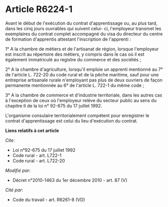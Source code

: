 # Article R6224-1

Avant le début de l'exécution du contrat d'apprentissage ou, au plus tard, dans les cinq jours ouvrables qui suivent celui-
ci, l'employeur transmet les exemplaires du contrat complet accompagné du visa du directeur du centre de formation
d'apprentis attestant l'inscription de l'apprenti : 

1° A la chambre de métiers et de l'artisanat de région, lorsque l'employeur est inscrit au répertoire des métiers, y compris
dans le cas où il est également immatriculé au registre du commerce et des sociétés ; 

2° A la chambre d'agriculture, lorsqu'il emploie un apprenti mentionné au 7° de l'article L. 722-20 du code rural et de la
pêche maritime, sauf pour une entreprise artisanale rurale n'employant pas plus de deux ouvriers de façon permanente
mentionnée au 6° de l'article L. 722-1 du même code ; 

3° A la      chambre de commerce et d'industrie territoriale, dans les autres cas à l'exception de ceux où l'employeur relève
du secteur public au sens du chapitre II de la loi n° 92-675 du 17 juillet 1992.

L'organisme consulaire territorialement compétent pour enregistrer le contrat d'apprentissage est celui du lieu d'exécution
du contrat.

**Liens relatifs à cet article**

_Cite_:

  - Loi n°92-675 du 17 juillet 1992
  - Code rural - art. L722-1
  - Code rural - art. L722-20

_Modifié par_:

  - Décret n°2010-1463 du 1er décembre 2010 - art. 87 (V)

_Cité par_:

  - Code du travail - art. R6261-8 (VD)
